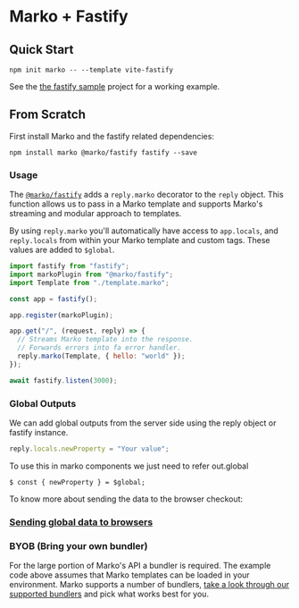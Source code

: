 # Marko + Fastify

## Quick Start

```terminal
npm init marko -- --template vite-fastify
```

See the [the fastify sample](https://github.com/marko-js/examples/tree/master/examples/vite-fastify)
project for a working example.

## From Scratch

First install Marko and the fastify related dependencies:

```terminal
npm install marko @marko/fastify fastify --save
```

### Usage

The [`@marko/fastify`](https://github.com/marko-js/fastify/) adds a `reply.marko` decorator to the `reply` object. This function allows us to pass in a Marko template and supports Marko's streaming and modular approach to templates.

By using `reply.marko` you'll automatically have access to `app.locals`, and `reply.locals` from within your Marko template and custom tags. These values are added to `$global`.

```javascript
import fastify from "fastify";
import markoPlugin from "@marko/fastify";
import Template from "./template.marko";

const app = fastify();

app.register(markoPlugin);

app.get("/", (request, reply) => {
  // Streams Marko template into the response.
  // Forwards errors into fa error handler.
  reply.marko(Template, { hello: "world" });
});

await fastify.listen(3000);
```

### Global Outputs

We can add global outputs from the server side using the reply object or fastify instance.

```javascript
reply.locals.newProperty = "Your value";
```

To use this in marko components we just need to refer out.global

```marko
$ const { newProperty } = $global;
```

To know more about sending the data to the browser checkout:

### [Sending global data to browsers](https://markojs.com/docs/rendering/#sending-global-data-to-browsers)

### BYOB (Bring your own bundler)

For the large portion of Marko's API a bundler is required. The example code above assumes that Marko templates can be loaded in your environment.
Marko supports a number of bundlers, [take a look through our supported bundlers](https://markojs.com/docs/bundler-integrations-overview/) and pick what works best for you.
